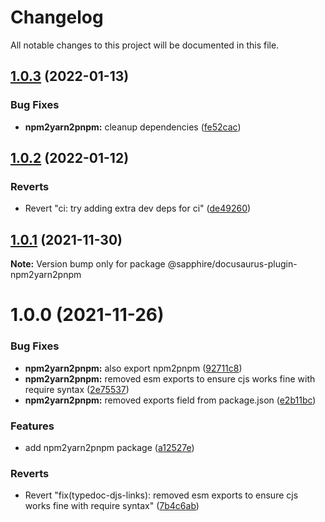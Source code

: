 # Changelog

All notable changes to this project will be documented in this file.

## [1.0.3](https://github.com/sapphiredev/documentation-plugins/compare/@sapphire/docusaurus-plugin-npm2yarn2pnpm@1.0.2...@sapphire/docusaurus-plugin-npm2yarn2pnpm@1.0.3) (2022-01-13)

### Bug Fixes

-   **npm2yarn2pnpm:** cleanup dependencies ([fe52cac](https://github.com/sapphiredev/documentation-plugins/commit/fe52cacfc0fd28a0de49464aa63029eea35d7ddf))

## [1.0.2](https://github.com/sapphiredev/documentation-plugins/compare/@sapphire/docusaurus-plugin-npm2yarn2pnpm@1.0.1...@sapphire/docusaurus-plugin-npm2yarn2pnpm@1.0.2) (2022-01-12)

### Reverts

-   Revert "ci: try adding extra dev deps for ci" ([de49260](https://github.com/sapphiredev/documentation-plugins/commit/de49260d4d8c4be4bb27d53f13472946e4cd3700))

## [1.0.1](https://github.com/sapphiredev/documentation-plugins/compare/@sapphire/docusaurus-plugin-npm2yarn2pnpm@1.0.0...@sapphire/docusaurus-plugin-npm2yarn2pnpm@1.0.1) (2021-11-30)

**Note:** Version bump only for package @sapphire/docusaurus-plugin-npm2yarn2pnpm

# 1.0.0 (2021-11-26)

### Bug Fixes

-   **npm2yarn2pnpm:** also export npm2pnpm ([92711c8](https://github.com/sapphiredev/documentation-plugins/commit/92711c864f467b1834f63c3d9e1434c69f0305bb))
-   **npm2yarn2pnpm:** removed esm exports to ensure cjs works fine with require syntax ([2e75537](https://github.com/sapphiredev/documentation-plugins/commit/2e75537a99d0614f55c4e3c8c963d0a37cf02768))
-   **npm2yarn2pnpm:** removed exports field from package.json ([e2b11bc](https://github.com/sapphiredev/documentation-plugins/commit/e2b11bca172c85c415237de0a88dc095a61fbe39))

### Features

-   add npm2yarn2pnpm package ([a12527e](https://github.com/sapphiredev/documentation-plugins/commit/a12527eab37e7c0064174c3066939973ddce3740))

### Reverts

-   Revert "fix(typedoc-djs-links): removed esm exports to ensure cjs works fine with require syntax" ([7b4c6ab](https://github.com/sapphiredev/documentation-plugins/commit/7b4c6ab434265903213d7d965b0e927912b1aba1))
